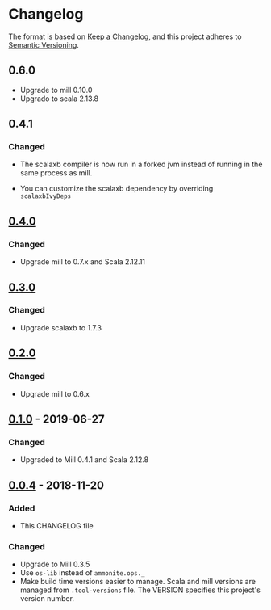 # Changelog

The format is based on [Keep a Changelog](https://keepachangelog.com/en/1.0.0/),
and this project adheres to [Semantic Versioning](https://semver.org/spec/v2.0.0.html).

## 0.6.0

- Upgrade to mill 0.10.0
- Upgrado to scala 2.13.8

## 0.4.1

### Changed

- The scalaxb compiler is now run in a forked jvm
  instead of running in the same process as mill.

- You can customize the scalaxb dependency by
  overriding `scalaxbIvyDeps`


## [0.4.0]

### Changed
- Upgrade mill to 0.7.x and Scala 2.12.11

## [0.3.0]

### Changed
- Upgrade scalaxb to 1.7.3

## [0.2.0]

### Changed
- Upgrade mill to 0.6.x

## [0.1.0] - 2019-06-27

### Changed
- Upgraded to Mill 0.4.1 and Scala 2.12.8

## [0.0.4] - 2018-11-20

### Added
- This CHANGELOG file

### Changed
- Upgrade to Mill 0.3.5
- Use `os-lib` instead of `ammonite.ops._`
- Make build time versions easier to manage.
  Scala and mill versions are managed from `.tool-versions` file.
  The VERSION specifies this project's version number.

[Unreleased]: https://github.com/vic/mill-scalaxb/compare/0.4.1...HEAD
[0.4.1]: https://github.com/vic/mill-scalaxb/compare/0.3.0...0.4.1
[0.4.0]: https://github.com/vic/mill-scalaxb/compare/0.3.0...0.4.0
[0.3.0]: https://github.com/vic/mill-scalaxb/compare/0.2.0...0.3.0
[0.2.0]: https://github.com/vic/mill-scalaxb/compare/0.1.0...0.2.0
[0.1.0]: https://github.com/vic/mill-scalaxb/compare/0.0.4...0.1.0
[0.0.4]: https://github.com/vic/mill-scalaxb/compare/0.0.3...0.0.4
